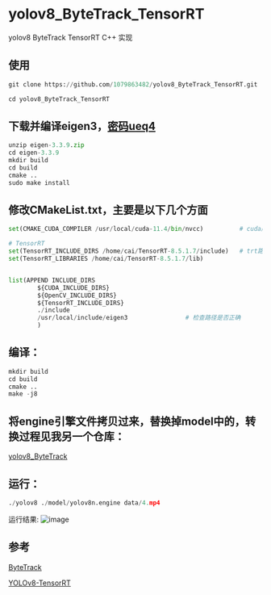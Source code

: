 # yolov8_ByteTrack_TensorRT 

yolov8 ByteTrack TensorRT C++ 实现

## 使用

```python
git clone https://github.com/1079863482/yolov8_ByteTrack_TensorRT.git

cd yolov8_ByteTrack_TensorRT

```

## 下载并编译eigen3，[密码ueq4](https://pan.baidu.com/s/15kEfCxpy-T7tz60msxxExg)

```python
unzip eigen-3.3.9.zip
cd eigen-3.3.9
mkdir build
cd build
cmake ..
sudo make install
```


## 修改CMakeList.txt，主要是以下几个方面

```python
set(CMAKE_CUDA_COMPILER /usr/local/cuda-11.4/bin/nvcc)          # cuda版本

# TensorRT
set(TensorRT_INCLUDE_DIRS /home/cai/TensorRT-8.5.1.7/include)   # trt路径
set(TensorRT_LIBRARIES /home/cai/TensorRT-8.5.1.7/lib) 


list(APPEND INCLUDE_DIRS
        ${CUDA_INCLUDE_DIRS}
        ${OpenCV_INCLUDE_DIRS}
        ${TensorRT_INCLUDE_DIRS}
        ./include
        /usr/local/include/eigen3                # 检查路径是否正确
        )

```


## 编译：

```python
mkdir build
cd build
cmake ..
make -j8
```

## 将engine引擎文件拷贝过来，替换掉model中的，转换过程见我另一个仓库：

[yolov8_ByteTrack](https://github.com/1079863482/yolov8_ByteTrack)

## 运行：
```python
./yolov8 ./model/yolov8n.engine data/4.mp4
```

运行结果:
![image](https://user-images.githubusercontent.com/52614226/229998363-47d7c95f-a557-4d41-b678-137e4bd04d7b.png)


## 参考
[ByteTrack](https://github.com/ifzhang/ByteTrack/tree/main/deploy/TensorRT/cpp)

[YOLOv8-TensorRT](https://github.com/triple-Mu/YOLOv8-TensorRT)
